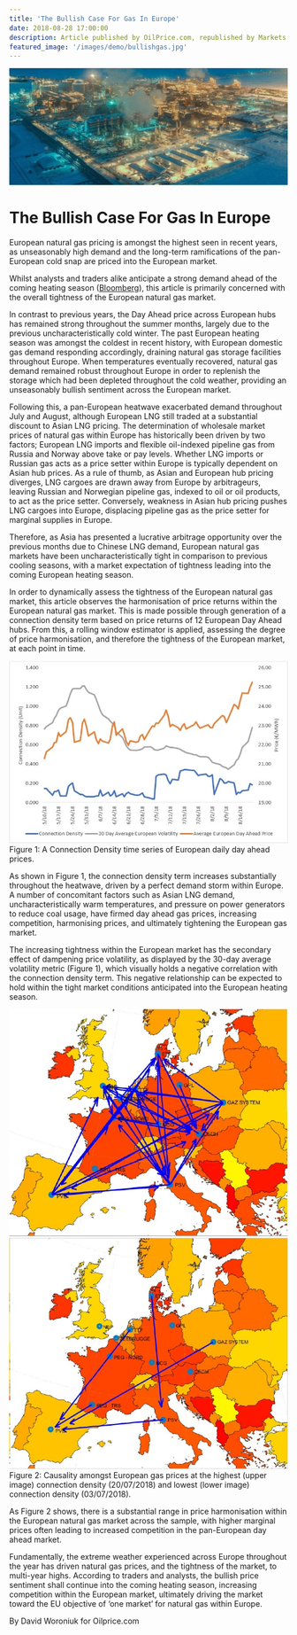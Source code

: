 ```yaml
---
title: 'The Bullish Case For Gas In Europe'
date: 2018-08-28 17:00:00
description: Article published by OilPrice.com, republished by Markets Insider and Yahoo Finance.
featured_image: '/images/demo/bullishgas.jpg'
---
```


![](/images/demo/bullishgas.jpg)


# The Bullish Case For Gas In Europe



European natural gas pricing is amongst the highest seen in recent years, as unseasonably high demand and the long-term ramifications of the pan-European cold snap are priced into the European market.

Whilst analysts and traders alike anticipate a strong demand ahead of the coming heating season ([Bloomberg][article1]), this article is primarily concerned with the overall tightness of the European natural gas market.

In contrast to previous years, the Day Ahead price across European hubs has remained strong throughout the summer months, largely due to the previous uncharacteristically cold winter. The past European heating season was amongst the coldest in recent history, with European domestic gas demand responding accordingly, draining natural gas storage facilities throughout Europe. When temperatures eventually recovered, natural gas demand remained robust throughout Europe in order to replenish the storage which had been depleted throughout the cold weather, providing an unseasonably bullish sentiment across the European market.

Following this, a pan-European heatwave exacerbated demand throughout July and August, although European LNG still traded at a substantial discount to Asian LNG pricing. The determination of wholesale market prices of natural gas within Europe has historically been driven by two factors; European LNG imports and flexible oil-indexed pipeline gas from Russia and Norway above take or pay levels. Whether LNG imports or Russian gas acts as a price setter within Europe is typically dependent on Asian hub prices. As a rule of thumb, as Asian and European hub pricing diverges, LNG cargoes are drawn away from Europe by arbitrageurs, leaving Russian and Norwegian pipeline gas, indexed to oil or oil products, to act as the price setter. Conversely, weakness in Asian hub pricing pushes LNG cargoes into Europe, displacing pipeline gas as the price setter for marginal supplies in Europe.

Therefore, as Asia has presented a lucrative arbitrage opportunity over the previous months due to Chinese LNG demand, European natural gas markets have been uncharacteristically tight in comparison to previous cooling seasons, with a market expectation of tightness leading into the coming European heating season.

In order to dynamically assess the tightness of the European natural gas market, this article observes the harmonisation of price returns within the European natural gas market. This is made possible through generation of a connection density term based on price returns of 12 European Day Ahead hubs. From this, a rolling window estimator is applied, assessing the degree of price harmonisation, and therefore the tightness of the European market, at each point in time.

![](/images/demo/bullishgas2.jpg)
Figure 1: A Connection Density time series of European daily day ahead prices.

As shown in Figure 1, the connection density term increases substantially throughout the heatwave, driven by a perfect demand storm within Europe. A number of concomitant factors such as Asian LNG demand, uncharacteristically warm temperatures, and pressure on power generators to reduce coal usage, have firmed day ahead gas prices, increasing competition, harmonising prices, and ultimately tightening the European gas market.

The increasing tightness within the European market has the secondary effect of dampening price volatility, as displayed by the 30-day average volatility metric (Figure 1), which visually holds a negative correlation with the connection density term. This negative relationship can be expected to hold within the tight market conditions anticipated into the European heating season.

![](/images/demo/bullishgas3.jpg)
![](/images/demo/bullishgas4.jpg)
Figure 2: Causality amongst European gas prices at the highest (upper image) connection density (20/07/2018) and lowest (lower image) connection density (03/07/2018).

As Figure 2 shows, there is a substantial range in price harmonisation within the European natural gas market across the sample, with higher marginal prices often leading to increased competition in the pan-European day ahead market.

Fundamentally, the extreme weather experienced across Europe throughout the year has driven natural gas prices, and the tightness of the market, to multi-year highs. According to traders and analysts, the bullish price sentiment shall continue into the coming heating season, increasing competition within the European market, ultimately driving the market toward the EU objective of ‘one market’ for natural gas within Europe.

By David Woroniuk for Oilprice.com






[article1]: <https://www.bloomberg.com/news/articles/2018-08-23/europe-s-unprecedented-natural-gas-rally-drives-up-power-prices>